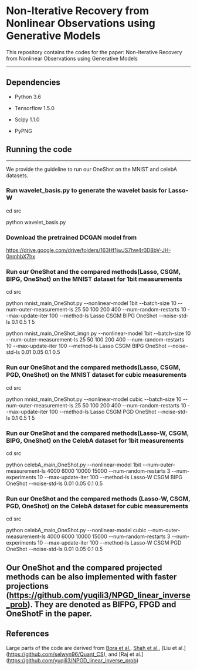 # Non-Iterative Recovery from Nonlinear Observations using Generative Models

This repository contains the codes for the paper: Non-Iterative Recovery from Nonlinear Observations using Generative Models

-------------------------------------------------------------------------------------

## Dependencies

* Python 3.6

* Tensorflow 1.5.0

* Scipy 1.1.0

*  PyPNG

## Running the code

-------------------------------------------------------------------------------------

We provide the guideline to run our OneShot on the MNIST and celebA datasets. 

### Run wavelet_basis.py to generate the wavelet basis for Lasso-W
cd src

python wavelet_basis.py

### Download the pretrained DCGAN model from
https://drive.google.com/drive/folders/163Hf1jwJS7hw4r0D8bV-JH-0nmhbX7hx

### Run our OneShot and the compared methods(Lasso, CSGM, BIPG, OneShot) on the MNIST dataset for 1bit measurements 

cd src

python mnist_main_OneShot.py --nonlinear-model 1bit --batch-size 10 --num-outer-measurement-ls 25 50 100 200 400 --num-random-restarts 10 --max-update-iter 100 --method-ls  Lasso  CSGM BIPG OneShot --noise-std-ls 0.1 0.5  1  5 

python mnist_main_OneShot_imgn.py --nonlinear-model 1bit --batch-size 10 --num-outer-measurement-ls 25 50 100 200 400 --num-random-restarts 10 --max-update-iter 100 --method-ls  Lasso  CSGM BIPG OneShot --noise-std-ls 0.01 0.05 0.1 0.5 

### Run our OneShot and the compared methods(Lasso, CSGM, PGD, OneShot) on the MNIST dataset for cubic measurements 

cd src

python mnist_main_OneShot.py --nonlinear-model cubic --batch-size 10 --num-outer-measurement-ls 25 50 100 200 400 --num-random-restarts 10 --max-update-iter 100 --method-ls  Lasso CSGM PGD OneShot --noise-std-ls 0.1 0.5  1  5

### Run our OneShot and the compared methods(Lasso-W, CSGM, BIPG, OneShot) on the CelebA dataset for 1bit measurements 

cd src

python celebA_main_OneShot.py    --nonlinear-model 1bit --num-outer-measurement-ls 4000 6000 10000 15000 --num-random-restarts 3 --num-experiments 10 --max-update-iter 100 --method-ls Lasso-W CSGM BIPG OneShot --noise-std-ls 0.01 0.05  0.1  0.5


### Run our OneShot and the compared methods (Lasso-W, CSGM, PGD, OneShot) on the CelebA dataset for cubic measurements 

cd src

python celebA_main_OneShot.py    --nonlinear-model cubic --num-outer-measurement-ls  4000 6000 10000 15000 --num-random-restarts 3 --num-experiments 10 --max-update-iter 100 --method-ls  Lasso-W CSGM PGD OneShot --noise-std-ls 0.01 0.05  0.1  0.5

##  Our OneShot and the compared projected methods can be also implemented with faster projections (https://github.com/yuqili3/NPGD_linear_inverse_prob). They are denoted as BIFPG, FPGD and OneShotF in the paper.


## References

Large parts of the code are derived from [Bora et al.](https://github.com/AshishBora/csgm), [ Shah et al.](https://github.com/shahviraj/pgdgan), [Liu et al.] (https://github.com/selwyn96/Quant_CS), and [Raj et al.] (https://github.com/yuqili3/NPGD_linear_inverse_prob) 
